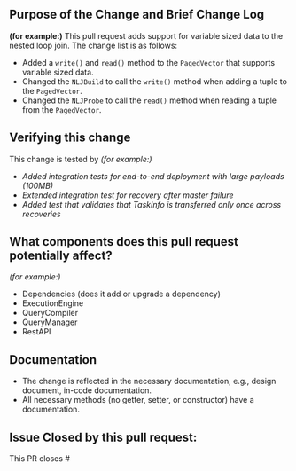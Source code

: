 ## Purpose of the Change and Brief Change Log
**(for example:)** 
This pull request adds support for variable sized data to the nested loop join. The change list is as follows:
- Added a `write()` and `read()` method to the `PagedVector` that supports variable sized data.
- Changed the `NLJBuild` to call the `write()` method when adding a tuple to the `PagedVector`.
- Changed the `NLJProbe` to call the `read()` method when reading a tuple from the `PagedVector`.

## Verifying this change
This change is tested by
*(for example:)*
- *Added integration tests for end-to-end deployment with large payloads (100MB)*
- *Extended integration test for recovery after master failure*
- *Added test that validates that TaskInfo is transferred only once across recoveries*

## What components does this pull request potentially affect?
*(for example:)*
- Dependencies (does it add or upgrade a dependency)
- ExecutionEngine
- QueryCompiler
- QueryManager
- RestAPI

## Documentation
- The change is reflected in the necessary documentation, e.g., design document, in-code documentation.
- All necessary methods (no getter, setter, or constructor) have a documentation.

## Issue Closed by this pull request:

This PR closes #<issue number>
